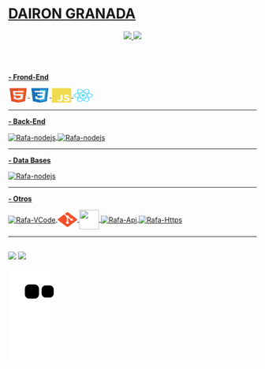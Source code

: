 <div>
  <a href="https://portafolio-dairongranada.netlify.app"><h1 color:#fff >DAIRON GRANADA</h1></a>
</div>


<div align="center">
  <a href="https://github.com/dairongranada">
  <img height="160em" src="https://github-readme-stats-sigma-five.vercel.app/api?username=dairongranada&show_icons=true&theme=tokyonight"/>
  <img height="160em" src="https://github-readme-stats-sigma-five.vercel.app/api/top-langs/?username=dairongranada&layout=compact&theme=tokyonight"/>
</div>
      
  
<div style="display: inline_block"> 
 </br> </br> </br>
  <p><b>- Frond-End</b></p>
  <img align="center" alt="Rafa-HTML" height="30" width="40" src="https://raw.githubusercontent.com/devicons/devicon/master/icons/html5/html5-original.svg">
  <img align="center" alt="Rafa-CSS" height="30" width="40" src="https://raw.githubusercontent.com/devicons/devicon/master/icons/css3/css3-original.svg">
  <img align="center" alt="javaS" height="30" width="40" src="https://raw.githubusercontent.com/devicons/devicon/master/icons/javascript/javascript-plain.svg">
  <img align="center" alt="Rafa-React" height="30" width="40" src="https://raw.githubusercontent.com/devicons/devicon/master/icons/react/react-original.svg">
  <hr>
  
  <p><b>- Back-End</b></p>
  <img align="center" alt="Rafa-nodejs" height="30" width="40" src="https://cdn.jsdelivr.net/gh/devicons/devicon/icons/nodejs/nodejs-original.svg" />
  <img align="center" alt="Rafa-nodejs" height="30" width="40" src="https://cdn.jsdelivr.net/gh/devicons/devicon/icons/typescript/typescript-original.svg" />
  <hr>
  
  <p><b>- Data Bases</b></p>
  <img align="center" alt="Rafa-nodejs" height="30" width="40" src="https://cdn.jsdelivr.net/gh/devicons/devicon/icons/mysql/mysql-original.svg" />
  <hr>

  
  <p> <b>- Otros</b></p>
  <img align="center" alt="Rafa-VCode" height="30" width="30" src="https://upload.wikimedia.org/wikipedia/commons/thumb/9/9a/Visual_Studio_Code_1.35_icon.svg/2048px-Visual_Studio_Code_1.35_icon.svg.png">   
  <img align="center" alt="Rafa-Git" height="30" width="40" src="https://raw.githubusercontent.com/devicons/devicon/master/icons/git/git-original.svg">
  <img align="center" height="40" width="40" src="https://cdn.jsdelivr.net/gh/devicons/devicon/icons/jquery/jquery-original-wordmark.svg" />     
  <img align="center" alt="Rafa-Api" height="30" width="30" src="https://cdn-icons-png.flaticon.com/512/2165/2165022.png">    
  <img align="center" alt="Rafa-Https" height="30" width="30" src="https://cdn-icons-png.flaticon.com/512/1553/1553678.png">  
  <hr>

  
 
 ##
  
 <div> 
  <a href="https://instagram.com/dairongranadaa" target="_blank"><img src="https://img.shields.io/badge/-Instagram-%23E4405F?style=for-the-badge&logo=instagram&logoColor=white" target="_blank"></a>
 <a href = "mailto:dairongranada21@gmail.com"><img src="https://img.shields.io/badge/-Gmail-%23333?style=for-the-badge&logo=gmail&logoColor=white" target="_blank"></a>
   
   ![Snake animation](https://github.com/dairongranada/dairongranada/blob/output/github-contribution-grid-snake.svg)
</div>
  
  
